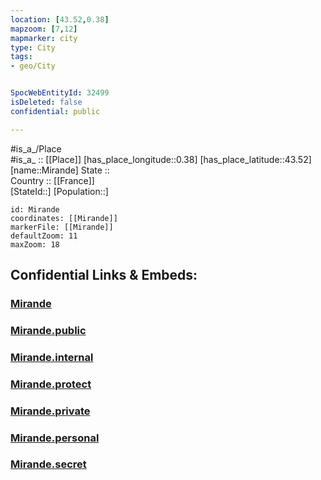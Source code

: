 ```yaml
---
location: [43.52,0.38] 
mapzoom: [7,12] 
mapmarker: city 
type: City
tags:
- geo/City


SpocWebEntityId: 32499
isDeleted: false
confidential: public

---
```

#is_a_/Place  
#is_a_ :: [[Place]] 
[has_place_longitude::0.38] 
[has_place_latitude::43.52] 
[name::Mirande] 
State ::  
Country :: [[France]]  
[StateId::] 
[Population::] 



```leaflet
id: Mirande
coordinates: [[Mirande]] 
markerFile: [[Mirande]] 
defaultZoom: 11 
maxZoom: 18
```


## Confidential Links & Embeds: 

### [Mirande](/_Standards/Earth/Continent/Europe/Europe~West/France/regions~France/Occitanie/departments~Occitanie/Gers/communes~Gers/Mirande/cities~Mirande/Mirande.md) 

### [Mirande.public](/_public/Earth/Continent/Europe/Europe~West/France/regions~France/Occitanie/departments~Occitanie/Gers/communes~Gers/Mirande/cities~Mirande/Mirande.public.md) 

### [Mirande.internal](/_internal/Earth/Continent/Europe/Europe~West/France/regions~France/Occitanie/departments~Occitanie/Gers/communes~Gers/Mirande/cities~Mirande/Mirande.internal.md) 

### [Mirande.protect](/_protect/Earth/Continent/Europe/Europe~West/France/regions~France/Occitanie/departments~Occitanie/Gers/communes~Gers/Mirande/cities~Mirande/Mirande.protect.md) 

### [Mirande.private](/_private/Earth/Continent/Europe/Europe~West/France/regions~France/Occitanie/departments~Occitanie/Gers/communes~Gers/Mirande/cities~Mirande/Mirande.private.md) 

### [Mirande.personal](/_personal/Earth/Continent/Europe/Europe~West/France/regions~France/Occitanie/departments~Occitanie/Gers/communes~Gers/Mirande/cities~Mirande/Mirande.personal.md) 

### [Mirande.secret](/_secret/Earth/Continent/Europe/Europe~West/France/regions~France/Occitanie/departments~Occitanie/Gers/communes~Gers/Mirande/cities~Mirande/Mirande.secret.md)

